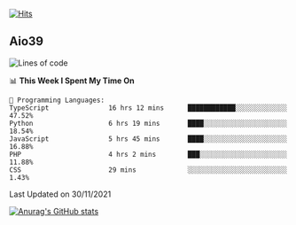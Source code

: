 [![Hits](https://hits.seeyoufarm.com/api/count/incr/badge.svg?url=https%3A%2F%2Fgithub.com%2Faio39&count_bg=%2339C5BB&title_bg=%23555555&icon=&icon_color=%23E7E7E7&title=hits&edge_flat=false)](https://hits.seeyoufarm.com)

## Aio39

<!--START_SECTION:waka-->
![Lines of code](https://img.shields.io/badge/From%20Hello%20World%20I%27ve%20Written-1.5%20million%20lines%20of%20code-blue)

📊 **This Week I Spent My Time On** 

```text
💬 Programming Languages: 
TypeScript               16 hrs 12 mins      ████████████░░░░░░░░░░░░░   47.52% 
Python                   6 hrs 19 mins       ████░░░░░░░░░░░░░░░░░░░░░   18.54% 
JavaScript               5 hrs 45 mins       ████░░░░░░░░░░░░░░░░░░░░░   16.88% 
PHP                      4 hrs 2 mins        ███░░░░░░░░░░░░░░░░░░░░░░   11.88% 
CSS                      29 mins             ░░░░░░░░░░░░░░░░░░░░░░░░░   1.43%

```


 Last Updated on 30/11/2021
<!--END_SECTION:waka-->
[![Anurag's GitHub stats](https://github-readme-stats.vercel.app/api?username=aio39)](https://github.com/anuraghazra/github-readme-stats)

<!--
**aio39/aio39** is a ✨ _special_ ✨ repository because its `README.md` (this file) appears on your GitHub profile.

Here are some ideas to get you started:

- 🔭 I’m currently working on ...
- 🌱 I’m currently learning ...
- 👯 I’m looking to collaborate on ...
- 🤔 I’m looking for help with ...
- 💬 Ask me about ...
- 📫 How to reach me: ...
- 😄 Pronouns: ...
- ⚡ Fun fact: ...
-->
